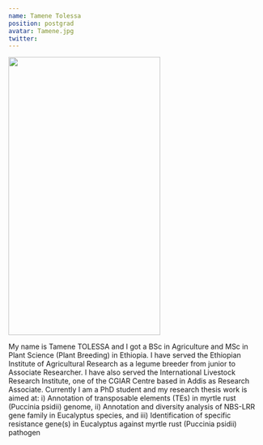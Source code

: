 ```yaml
---
name: Tamene Tolessa
position: postgrad
avatar: Tamene.jpg
twitter:
---
```


<img width="300" height="550" src="{{site.baseurl}}/images/people/{{page.avatar}}" data-action="zoom">

My name is Tamene TOLESSA and I got a BSc in Agriculture and MSc in Plant Science (Plant Breeding) in Ethiopia. I have served the Ethiopian Institute of Agricultural Research as a legume breeder from junior to Associate Researcher. I have also served the International Livestock Research Institute, one of the CGIAR Centre based in Addis as Research Associate. Currently I am a PhD student and my research thesis work is aimed at: i) Annotation of transposable elements (TEs) in myrtle rust (Puccinia psidii) genome, ii) Annotation and diversity analysis of NBS-LRR gene family in Eucalyptus species, and iii) Identification of specific resistance gene(s) in Eucalyptus against myrtle rust (Puccinia psidii) pathogen

